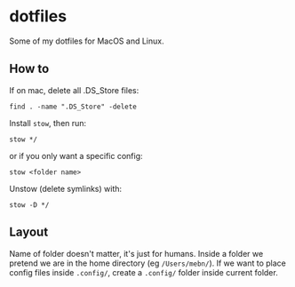 # dotfiles
Some of my dotfiles for MacOS and Linux.

## How to
If on mac, delete all .DS_Store files:
```
find . -name ".DS_Store" -delete
```

Install `stow`, then run:
```
stow */
```

or if you only want a specific config:
```
stow <folder name>
```

Unstow (delete symlinks) with:
```
stow -D */
```

## Layout
Name of folder doesn't matter, it's just for humans. Inside a folder we pretend we are in the home directory (eg `/Users/mebn/`). If we want to place config files inside `.config/`, create a `.config/` folder inside current folder.
